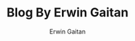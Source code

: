 ---
slogan: Coding apps for fun!
author: Erwin Gaitan
authorWebsite: https://goerwin.co
title: Blog By Erwin Gaitan
description: Personal Blog by Erwin Gaitan
favicon: https://www.goerwin.co/favicon.2ffaed93a60f96abd18e6d71ef564314.png
authorImg: require(/junior.png)
blogName: GOErwin
baseUrl: /
postsPerPage: 3
styles: {
  brandTextColor: '#ff8159' 
}
---
